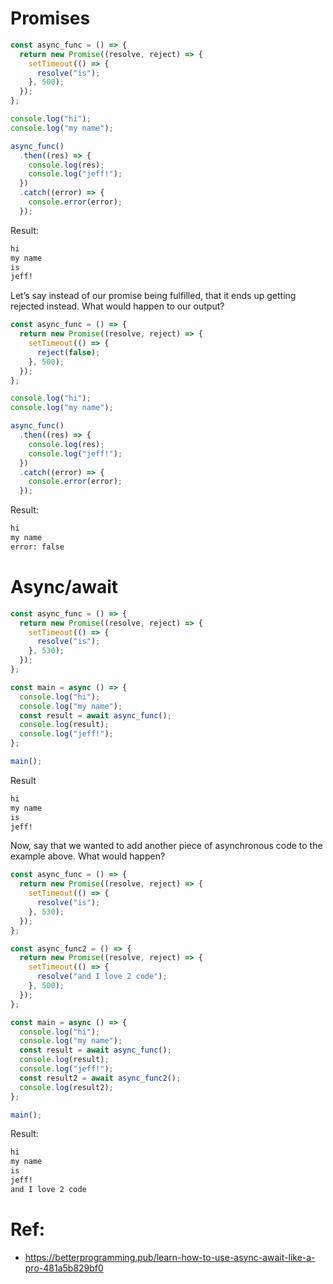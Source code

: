 # Promises

```javascript
const async_func = () => {
  return new Promise((resolve, reject) => {
    setTimeout(() => {
      resolve("is");
    }, 500);
  });
};

console.log("hi");
console.log("my name");

async_func()
  .then((res) => {
    console.log(res);
    console.log("jeff!");
  })
  .catch((error) => {
    console.error(error);
  });
```

Result:

```sh
hi
my name
is
jeff!
```

Let’s say instead of our promise being fulfilled, that it ends up getting rejected instead. What would happen to our output?

```javascript
const async_func = () => {
  return new Promise((resolve, reject) => {
    setTimeout(() => {
      reject(false);
    }, 500);
  });
};

console.log("hi");
console.log("my name");

async_func()
  .then((res) => {
    console.log(res);
    console.log("jeff!");
  })
  .catch((error) => {
    console.error(error);
  });
```

Result:

```sh
hi
my name
error: false
```

# Async/await

```javascript
const async_func = () => {
  return new Promise((resolve, reject) => {
    setTimeout(() => {
      resolve("is");
    }, 530);
  });
};

const main = async () => {
  console.log("hi");
  console.log("my name");
  const result = await async_func();
  console.log(result);
  console.log("jeff!");
};

main();
```

Result

```sh
hi
my name
is
jeff!
```

Now, say that we wanted to add another piece of asynchronous code to the example above. What would happen?

```javascript
const async_func = () => {
  return new Promise((resolve, reject) => {
    setTimeout(() => {
      resolve("is");
    }, 530);
  });
};

const async_func2 = () => {
  return new Promise((resolve, reject) => {
    setTimeout(() => {
      resolve("and I love 2 code");
    }, 500);
  });
};

const main = async () => {
  console.log("hi");
  console.log("my name");
  const result = await async_func();
  console.log(result);
  console.log("jeff!");
  const result2 = await async_func2();
  console.log(result2);
};

main();
```
Result:
```sh
hi
my name
is
jeff!
and I love 2 code
```



# Ref:
- https://betterprogramming.pub/learn-how-to-use-async-await-like-a-pro-481a5b829bf0